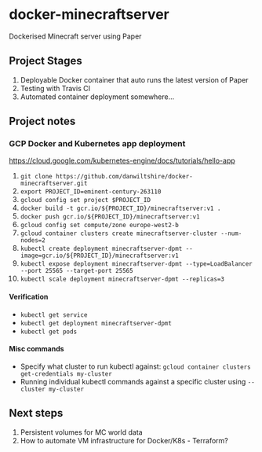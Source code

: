 # docker-minecraftserver
Dockerised Minecraft server using Paper

## Project Stages
1. Deployable Docker container that auto runs the latest version of Paper
2. Testing with Travis CI
3. Automated container deployment somewhere...

## Project notes

### GCP Docker and Kubernetes app deployment
https://cloud.google.com/kubernetes-engine/docs/tutorials/hello-app

1. `git clone https://github.com/danwiltshire/docker-minecraftserver.git`
2. `export PROJECT_ID=eminent-century-263110`
3. `gcloud config set project $PROJECT_ID`
4. `docker build -t gcr.io/${PROJECT_ID}/minecraftserver:v1 .`
5. `docker push gcr.io/${PROJECT_ID}/minecraftserver:v1`
6. `gcloud config set compute/zone europe-west2-b`
7. `gcloud container clusters create minecraftserver-cluster --num-nodes=2`
8. `kubectl create deployment minecraftserver-dpmt --image=gcr.io/${PROJECT_ID}/minecraftserver:v1`
9. `kubectl expose deployment minecraftserver-dpmt --type=LoadBalancer --port 25565 --target-port 25565`
10. `kubectl scale deployment minecraftserver-dpmt --replicas=3`

#### Verification
- `kubectl get service`
- `kubectl get deployment minecraftserver-dpmt`
- `kubectl get pods`

#### Misc commands
- Specify what cluster to run kubectl against: `gcloud container clusters get-credentials my-cluster`
- Running individual kubectl commands against a specific cluster using `--cluster my-cluster`

## Next steps
1. Persistent volumes for MC world data
2. How to automate VM infrastructure for Docker/K8s - Terraform?
